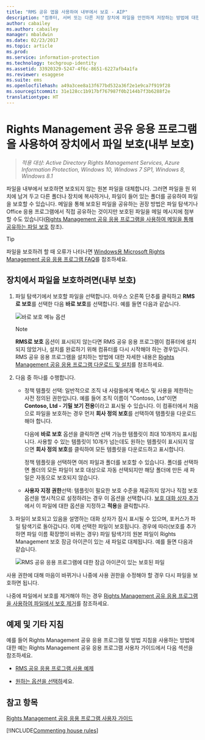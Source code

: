 ```yaml
---
title: "RMS 공유 앱을 사용하여 내부에서 보호 - AIP"
description: "컴퓨터, 서버 또는 다른 저장 장치에 파일을 안전하게 저장하는 방법에 대한 지침을 제공합니다."
author: cabailey
ms.author: cabailey
manager: mbaldwin
ms.date: 02/23/2017
ms.topic: article
ms.prod: 
ms.service: information-protection
ms.technology: techgroup-identity
ms.assetid: 33920329-5247-4f6c-8651-6227afb4a1fa
ms.reviewer: esaggese
ms.suite: ems
ms.openlocfilehash: a49a3cee8a13f677bd532a36f2e1e9ca7f919f28
ms.sourcegitcommit: 31e128cc1b917bf767987f0b2144b7f3b6288f2e
translationtype: HT
---
```

# <a name="protect-a-file-on-a-device-protect-in-place-by-using-the-rights-management-sharing-application"></a>Rights Management 공유 응용 프로그램을 사용하여 장치에서 파일 보호(내부 보호)

>*적용 대상: Active Directory Rights Management Services, Azure Information Protection, Windows 10, Windows 7 SP1, Windows 8, Windows 8.1*

파일을 내부에서 보호하면 보호되지 않는 원본 파일을 대체합니다. 그러면 파일을 원 위치에 남겨 두고 다른 폴더나 장치에 복사하거나, 파일이 들어 있는 폴더를 공유하여 파일을 보호할 수 있습니다. 메일을 통해 보호된 파일을 공유하는 권장 방법은 파일 탐색기나 Office 응용 프로그램에서 직접 공유하는 것이지만 보호된 파일을 메일 메시지에 첨부할 수도 있습니다([Rights Management 공유 응용 프로그램을 사용하여 메일을 통해 공유하는 파일 보호](sharing-app-protect-by-email.md) 참조).

> [!TIP]
> 파일을 보호하려 할 때 오류가 나타나면 [Windows용 Microsoft Rights Management 공유 응용 프로그램 FAQ](http://go.microsoft.com/fwlink/?LinkId=303971)를 참조하세요.

## <a name="to-protect-a-file-on-a-device-protect-in-place"></a>장치에서 파일을 보호하려면(내부 보호)

1.  파일 탐색기에서 보호할 파일을 선택합니다. 마우스 오른쪽 단추를 클릭하고 **RMS로 보호**를 선택한 다음 **바로 보호**를 선택합니다. 예를 들면 다음과 같습니다.

    ![바로 보호 메뉴 옵션](../media/ADRMS_MSRMSApp_SP_CompanyDefined.png)

    > [!NOTE]
    > **RMS로 보호** 옵션이 표시되지 않는다면 RMS 공유 응용 프로그램이 컴퓨터에 설치되지 않았거나, 설치를 완료하기 위해 컴퓨터를 다시 시작해야 하는 경우입니다. RMS 공유 응용 프로그램을 설치하는 방법에 대한 자세한 내용은 [Rights Management 공유 응용 프로그램 다운로드 및 설치](install-sharing-app.md)를 참조하세요.

2.  다음 중 하나를 수행합니다.

    -   정책 템플릿 선택: 일반적으로 조직 내 사람들에게 액세스 및 사용을 제한하는 사전 정의된 권한입니다. 예를 들어 조직 이름이 "Contoso, Ltd"이면 **Contoso, Ltd - 기밀 보기 전용**이라고 표시될 수 있습니다. 이 컴퓨터에서 처음으로 파일을 보호하는 경우 먼저 **회사 정의 보호**를 선택하여 탬플릿을 다운로드해야 합니다.

        다음에 **바로 보호** 옵션을 클릭하면 선택 가능한 템플릿이 최대 10개까지 표시됩니다. 사용할 수 있는 템플릿이 10개가 넘는데도 원하는 템플릿이 표시되지 않으면 **회사 정의 보호**를 클릭하여 모든 템플릿을 다운로드하고 표시합니다.

        정책 템플릿을 선택하면 여러 파일과 폴더를 보호할 수 있습니다. 폴더를 선택하면 폴더의 모든 파일이 보호 대상으로 자동 선택되지만 해당 폴더에 만든 새 파일은 자동으로 보호되지 않습니다.

    -   **사용자 지정 권한**선택: 템플릿이 필요한 보호 수준을 제공하지 않거나 직접 보호 옵션을 명시적으로 설정하려는 경우 이 옵션을 선택합니다. [보호 대화 상자 추가](sharing-app-dialog-box.md)에서 이 파일에 대한 옵션을 지정하고 **적용**을 클릭합니다.

3.  파일이 보호되고 있음을 설명하는 대화 상자가 잠시 표시될 수 있으며, 포커스가 파일 탐색기로 돌아갑니다. 이제 선택한 파일이 보호됩니다. 경우에 따라(보호를 추가하면 파일 이름 확장명이 바뀌는 경우) 파일 탐색기의 원본 파일이 Rights Management 보호 잠금 아이콘이 있는 새 파일로 대체됩니다. 예를 들면 다음과 같습니다.

    ![RMS 공유 응용 프로그램에 대한 잠금 아이콘이 있는 보호된 파일](../media/ADRMS_MSRMSApp_Pfile.png)

사용 권한에 대해 마음이 바뀌거나 나중에 사용 권한을 수정해야 할 경우 다시 파일을 보호하면 됩니다.

나중에 파일에서 보호를 제거해야 하는 경우 [Rights Management 공유 응용 프로그램을 사용하여 파일에서 보호 제거](sharing-app-remove-protection.md)를 참조하세요.

## <a name="examples-and-other-instructions"></a>예제 및 기타 지침
예를 들어 Rights Management 공유 응용 프로그램 및 방법 지침을 사용하는 방법에 대한 예는 Rights Management 공유 응용 프로그램 사용자 가이드에서 다음 섹션을 참조하세요.

-   [RMS 공유 응용 프로그램 사용 예제](sharing-app-user-guide.md#examples-for-using-the-rms-sharing-application)

-   [원하는 옵션을 선택하](sharing-app-user-guide.md#what-do-you-want-to-do)세요.

## <a name="see-also"></a>참고 항목
[Rights Management 공유 응용 프로그램 사용자 가이드](sharing-app-user-guide.md)

[!INCLUDE[Commenting house rules](../includes/houserules.md)]